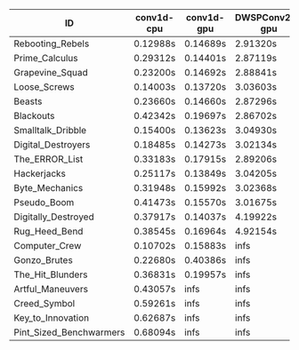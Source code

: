 |ID|conv1d-cpu|conv1d-gpu|DWSPConv2D-gpu|gemm-gpu|avg|
|-|-|-|-|-|-|
|Rebooting_Rebels|0.12988s|0.14689s|2.91320s|1.70554s|1.22388s|
|Prime_Calculus|0.29312s|0.14401s|2.87119s|1.70443s|1.25319s|
|Grapevine_Squad|0.23200s|0.14692s|2.88841s|1.79061s|1.26449s|
|Loose_Screws|0.14003s|0.13720s|3.03603s|1.79287s|1.27653s|
|Beasts|0.23660s|0.14660s|2.87296s|1.88964s|1.28645s|
|Blackouts|0.42342s|0.19697s|2.86702s|1.70181s|1.29730s|
|Smalltalk_Dribble|0.15400s|0.13623s|3.04930s|1.90630s|1.31146s|
|Digital_Destroyers|0.18485s|0.14273s|3.02134s|1.90069s|1.31240s|
|The_ERROR_List|0.33183s|0.17915s|2.89206s|1.95793s|1.34024s|
|Hackerjacks|0.25117s|0.13849s|3.04205s|1.98376s|1.35387s|
|Byte_Mechanics|0.31948s|0.15992s|3.02368s|1.91258s|1.35391s|
|Pseudo_Boom|0.41473s|0.15570s|3.01675s|1.95053s|1.38443s|
|Digitally_Destroyed|0.37917s|0.14037s|4.19922s|2.54279s|1.81539s|
|Rug_Heed_Bend|0.38545s|0.16964s|4.92154s|4.34874s|2.45634s|
|Computer_Crew|0.10702s|0.15883s|infs|4.38624s|infs|
|Gonzo_Brutes|0.22680s|0.40386s|infs|4.39337s|infs|
|The_Hit_Blunders|0.36831s|0.19957s|infs|1.93129s|infs|
|Artful_Maneuvers|0.43057s|infs|infs|4.42743s|infs|
|Creed_Symbol|0.59261s|infs|infs|4.43553s|infs|
|Key_to_Innovation|0.62687s|infs|infs|4.46049s|infs|
|Pint_Sized_Benchwarmers|0.68094s|infs|infs|4.43724s|infs|
